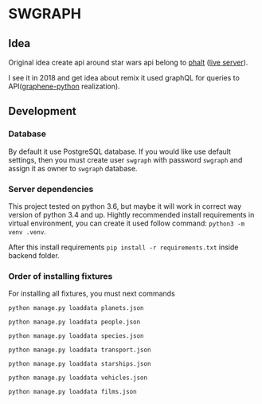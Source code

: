 # SWGRAPH
## Idea

Original idea create api around star wars api belong to [phalt](https://github.com/phalt) ([live server](https://swapi.co/)).

I see it in 2018 and get idea about remix it used graphQL for queries to API([graphene-python](http://docs.graphene-python.org/projects/django/en/latest/) realization).


## Development

### Database
By default it use PostgreSQL database. 
If you would like use default settings, then you must create user `swgraph` with password `swgraph` and assign it 
as owner to `swgraph` database.   

### Server dependencies

This project tested on python 3.6, but maybe it will work in correct way version of python 3.4 and up.
Hightly recommended install requirements in virtual environment, you can create it used follow command: `python3 -m venv .venv`.

After this install requirements `pip install -r requirements.txt` inside backend folder.

### Order of installing fixtures
For installing all fixtures, you must next commands

`python manage.py loaddata planets.json`

`python manage.py loaddata people.json`

`python manage.py loaddata species.json`

`python manage.py loaddata transport.json`

`python manage.py loaddata starships.json`

`python manage.py loaddata vehicles.json`

`python manage.py loaddata films.json`
